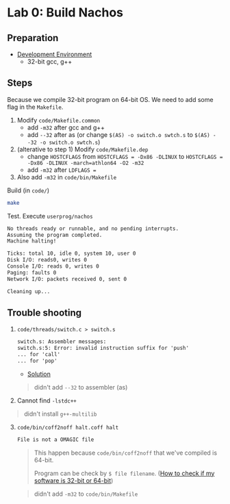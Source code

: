 # Lab 0: Build Nachos

## Preparation

* [Development Environment](../../Notes/DevEnvironment.md)
  * 32-bit gcc, g++

## Steps

Because we compile 32-bit program on 64-bit OS. We need to add some flag in the `Makefile`.

1. Modify `code/Makefile.common`
   * add `-m32` after gcc and g++
   * add `--32` after as (or change `$(AS) -o switch.o swtch.s` to `$(AS) --32 -o switch.o swtch.s`)
2. (alterative to step 1) Modify `code/Makefile.dep`
   * change `HOSTCFLAGS` from `HOSTCFLAGS = -Dx86 -DLINUX` to `HOSTCFLAGS = -Dx86 -DLINUX -march=athlon64 -O2 -m32`
   * add `-m32` after `LDFLAGS =`
3. Also add `-m32` in `code/bin/Makefile`

Build (in `code/`)

```sh
make
```

Test. Execute `userprog/nachos`

```txt
No threads ready or runnable, and no pending interrupts.
Assuming the program completed.
Machine halting!

Ticks: total 10, idle 0, system 10, user 0
Disk I/O: reads0, writes 0
Console I/O: reads 0, writes 0
Paging: faults 0
Network I/O: packets received 0, sent 0

Cleaning up...
```

## Trouble shooting

1. `code/threads/switch.c > switch.s`

    ```txt
    switch.s: Assembler messages:
    switch.s:5: Error: invalid instruction suffix for 'push'
    ... for 'call'
    ... for 'pop'
    ```

    * [Solution](https://uw.cs.cs350.narkive.com/bs6gQ2yP/nachos-on-linux)

    > didn't add `--32` to assembler (as)

2. Cannot find `-lstdc++`

> didn't install `g++-multilib`

3. `code/bin/coff2noff halt.coff halt`

    ```txt
    File is not a OMAGIC file
    ```

    > This happen because `code/bin/coff2noff` that we've compiled is 64-bit.
    >
    > Program can be check by `$ file filename`. ([How to check if my software is 32-bit or 64-bit](https://askubuntu.com/questions/437857/how-to-check-if-my-software-is-32-bit-or-64-bit))

    > didn't add `-m32` to `code/bin/Makefile`
